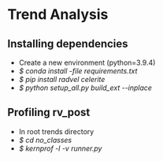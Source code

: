 
# Trend Analysis


## Installing dependencies
- Create a new environment (python=3.9.4)
- *\$ conda install -file requirements.txt*
- *\$ pip install radvel celerite*
- *\$ python setup_all.py build_ext --inplace*

## Profiling rv_post

- In root trends directory
- *\$ cd no_classes*
- *\$ kernprof -l -v runner.py*
